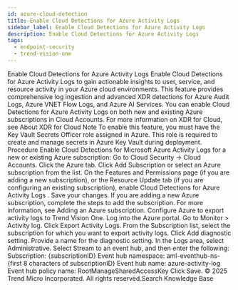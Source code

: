 ```yaml
---
id: azure-cloud-detection
title: Enable Cloud Detections for Azure Activity Logs
sidebar_label: Enable Cloud Detections for Azure Activity Logs
description: Enable Cloud Detections for Azure Activity Logs
tags:
  - endpoint-security
  - trend-vision-one
---
```


 Enable Cloud Detections for Azure Activity Logs Enable Cloud Detections for Azure Activity Logs to gain actionable insights to user, service, and resource activity in your Azure cloud environments. This feature provides comprehensive log ingestion and advanced XDR detections for Azure Audit Logs, Azure VNET Flow Logs, and Azure AI Services. You can enable Cloud Detections for Azure Activity Logs on both new and existing Azure subscriptions in Cloud Accounts. For more information on XDR for Cloud, see About XDR for Cloud Note To enable this feature, you must have the Key Vault Secrets Officer role assigned in Azure. This role is required to create and manage secrets in Azure Key Vault during deployment. Procedure Enable Cloud Detections for Microsoft Azure Activity Logs for a new or existing Azure subscription: Go to Cloud Security → Cloud Accounts. Click the Azure tab. Click Add Subscription or select an Azure subscription from the list. On the Features and Permissions page (if you are adding a new subscription), or the Resource Update tab (if you are configuring an existing subscription), enable Cloud Detections for Azure Activity Logs . Save your changes. If you are adding a new Azure subscription, complete the steps to add the subscription. For more information, see Adding an Azure subscription. Configure Azure to export activity logs to Trend Vision One. Log into the Azure portal. Go to Monitor > Activity log. Click Export Activity Logs. From the Subscription list, select the subscription for which you want to export activity logs. Click Add diagnostic setting. Provide a name for the diagnostic setting. In the Logs area, select Administrative. Select Stream to an event hub, and then enter the following: Subscription: {subscriptionID} Event hub namespace: aml-eventhub-ns-{first 8 characters of subscriptionID} Event hub name: azure-activity-log Event hub policy name: RootManageSharedAccessKey Click Save. © 2025 Trend Micro Incorporated. All rights reserved.Search Knowledge Base